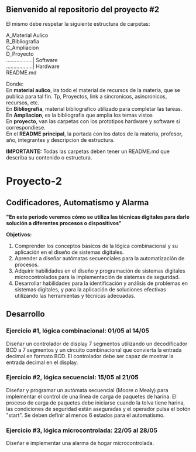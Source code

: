 ## Bienvenido al repositorio del proyecto #2  
El mismo debe respetar la siguiente estructura de carpetas:   

A_Material Aulico  
B_Bibliografia  
C_Ampliacion  
D_Proyecto  
..................| Software  
..................| Hardware    
README.md  

Donde:  
En **material aulico**, ira todo el material de recursos de la materia, que se publica para tal fin. Tp, Proyectos, link a sincronicos, asincronicos, recursos, etc.  
En **Bibliografia**, material bibliografico utilizado para completar las tareas.   
En **Ampliacion**, es la bibliografia que amplia los temas vistos  
En **proyecto**, van las carpetas con los prototipos hardware y software si correspondiese.   
En el **README principal**, la portada con los datos de la materia, profesor, año, integrantes y descripcion de estructura.   

**IMPORTANTE:** Todas las carpetas deben tener un README.md que describa su contenido o estructura.   

# Proyecto-2

## Codificadores, Automatismo y Alarma

**"En este periodo veremos cómo se utiliza las técnicas digitales para darle solución a diferentes procesos o dispositivos"**  

**Objetivos:**
1.	Comprender los conceptos básicos de la lógica combinacional y su aplicación en el diseño de sistemas digitales. 
2.	Aprender a diseñar autómatas secuenciales para la automatización de procesos.
3.	Adquirir habilidades en el diseño y programación de sistemas digitales microcontrolados para la implementación de sistemas de seguridad.
4.	Desarrollar habilidades para la identificación y análisis de problemas en sistemas digitales, y para la aplicación de soluciones efectivas utilizando las herramientas y técnicas adecuadas.

## Desarrollo

### Ejercicio #1, lógica combinacional:                                                   01/05 al 14/05
Diseñar un controlador de display 7 segmentos utilizando un decodificador BCD a 7 segmentos y un circuito combinacional que convierta la entrada decimal en formato BCD. El controlador debe ser capaz de mostrar la entrada decimal en el display.

### Ejercicio #2, lógica secuencial:                                                        15/05 al 21/05
Diseñar y programar un autómata secuencial (Moore o Mealy) para implementar el control de una línea de carga de paquetes de harina. El proceso de carga de paquetes debe iniciarse cuando la tolva tiene harina, las condiciones de seguridad están aseguradas y el operador pulsa el botón "start". Se deben definir al menos 6 estados para el automatismo.

### Ejercicio #3, lógica microcontrolada:                                              22/05 al 28/05 
Diseñar e implementar una alarma de hogar microcontrolada.

